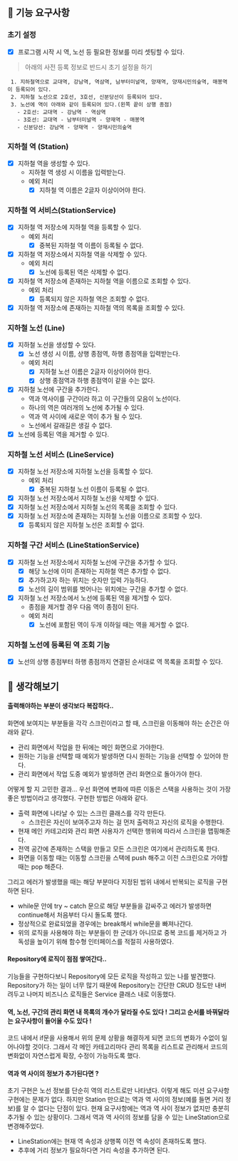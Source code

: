 ## 🚀 기능 요구사항

### 초기 설정 
- [x] 프로그램 시작 시 역, 노선 등 필요한 정보를 미리 셋팅할 수 있다.

> 아래의 사전 등록 정보로 반드시 초기 설정을 하기
>
```
 1. 지하철역으로 교대역, 강남역, 역삼역, 남부터미널역, 양재역, 양재시민의숲역, 매봉역이 등록되어 있다.
 2. 지하철 노선으로 2호선, 3호선, 신분당선이 등록되어 있다.
 3. 노선에 역이 아래와 같이 등록되어 있다.(왼쪽 끝이 상행 종점)
   - 2호선: 교대역 - 강남역 - 역삼역
   - 3호선: 교대역 - 남부터미널역 - 양재역 - 매봉역
   - 신분당선: 강남역 - 양재역 - 양재시민의숲역
 ```
  
### 지하철 역 (Station)
- [x] 지하철 역을 생성할 수 있다.
    - 지하철 역 생성 시 이름을 입력받는다. 
    - 예외 처리
        - [x] 지하철 역 이름은 2글자 이상이어야 한다.

### 지하철 역 서비스(StationService)
- [x] 지하철 역 저장소에 지하철 역을 등록할 수 있다.
    - 예외 처리
        - [x] 중복된 지하철 역 이름이 등록될 수 없다.
- [x] 지하철 역 저장소에서 지하철 역을 삭제할 수 있다. 
    - 예외 처리
        - [x] 노선에 등록된 역은 삭제할 수 없다.
- [x] 지하철 역 저장소에 존재하는 지하철 역을 이름으로 조회할 수 있다.
    - 예외 처리
        - [x] 등록되지 않은 지하철 역은 조회할 수 없다.
- [x] 지하철 역 저장소에 존재하는 지하철 역의 목록을 조회할 수 있다.

### 지하철 노선 (Line)
- [x] 지하철 노선을 생성할 수 있다.
    - [x] 노선 생성 시 이름, 상행 종점역, 하행 종점역을 입력받는다. 
    - 예외 처리
        - [x] 지하철 노선 이름은 2글자 이상이어야 한다.
        - [x] 상행 종점역과 하행 종점역이 같을 수는 없다.
- [x] 지하철 노선에 구간을 추가한다.
    - 역과 역사이를 구간이라 하고 이 구간들의 모음이 노선이다.
    - 하나의 역은 여러개의 노선에 추가될 수 있다.
    - 역과 역 사이에 새로운 역이 추가 될 수 있다.
    - 노선에서 갈래길은 생길 수 없다.
- [x] 노선에 등록된 역을 제거할 수 있다.

### 지하철 노선 서비스 (LineService)
- [x] 지하철 노선 저장소에 지하철 노선을 등록할 수 있다.
    - 예외 처리
        - [x] 중복된 지하철 노선 이름이 등록될 수 없다.
- [x] 지하철 노선 저장소에서 지하철 노선을 삭제할 수 있다.
- [x] 지하철 노선 저장소에서 지하철 노선의 목록을 조회할 수 있다.
- [x] 지하철 노선 저장소에 존재하는 지하철 노선을 이름으로 조회할 수 있다.
    - [x] 등록되지 않은 지하철 노선은 조회할 수 없다.
    
### 지하철 구간 서비스 (LineStationService)
- [x] 지하철 노선 저장소에서 지하철 노선에 구간을 추가할 수 있다.
    - [x] 해당 노선에 이미 존재하는 지하철 역은 추가할 수 없다.
    - [x] 추가하고자 하는 위치는 숫자만 입력 가능하다.
    - [x] 노선의 길이 범위를 벗어나는 위치에는 구간을 추가할 수 없다.
- [x] 지하철 노선 저장소에서 노선에 등록된 역을 제거할 수 있다.
    - 종점을 제거할 경우 다음 역이 종점이 된다.
    - 예외 처리
        - [x] 노선에 포함된 역이 두개 이하일 때는 역을 제거할 수 없다. 
        
### 지하철 노선에 등록된 역 조회 기능
- [x] 노선의 상행 종점부터 하행 종점까지 연결된 순서대로 역 목록을 조회할 수 있다.


## 🤔 생각해보기
#### 출력해야하는 부분이 생각보다 복잡하다..

화면에 보여지는 부분들을 각각 스크린이라고 할 때, 스크린을 이동해야 하는 순간은 아래와 같다. 
- 관리 화면에서 작업을 한 뒤에는 메인 화면으로 가야한다.
- 원하는 기능을 선택할 때 예외가 발생하면 다시 원하는 기능을 선택할 수 있어야 한다.
- 관리 화면에서 작업 도중 예외가 발생하면 관리 화면으로 돌아가야 한다.

어떻게 할 지 고민한 결과... 우선 화면에 변화에 따른 이동은 스택을 사용하는 것이 가장 좋은 방법이라고 생각했다. 구현한 방법은 아래와 같다.
- 출력 화면에 나타날 수 있는 스크린 클래스를 각각 만든다.
    - 스크린은 자신이 보여주고자 하는 걸 먼저 출력하고 자신의 로직을 수행한다.
- 현재 메인 카테고리와 관리 화면 사용자가 선택한 행위에 따라서 스크린을 맵핑해준다.
- 전역 공간에 존재하는 스택을 만들고 모든 스크린은 여기에서 관리하도록 한다. 
- 화면을 이동할 때는 이동할 스크린을 스택에 push 해주고 이전 스크린으로 가야할 때는 pop 해준다.

그리고 에러가 발생했을 때는 해당 부분마다 지정된 범위 내에서 반복되는 로직을 구현하면 된다.
- while문 안에 try ~ catch 문으로 해당 부분들을 감싸주고 에러가 발생하면 continue해서 처음부터 다시 돌도록 했다.
- 정상적으로 완료되었을 경우에는 break해서 while문을 빠져나간다.
- 위의 로직을 사용해야 하는 부분들이 한 군데가 아니므로 중복 코드를 제거하고 가독성을 높이기 위해 함수형 인터페이스를 적절히 사용하였다. 

#### Repository에 로직이 점점 쌓여간다..
기능들을 구현하다보니 Repository에 모든 로직을 작성하고 있는 나를 발견했다. Repository가 하는 일이 너무 많기 때문에 Repository는 간단한 CRUD 정도만 내버려두고 나머지 비즈니스 로직들은 Service 클래스 내로 이동했다. 

#### 역, 노선, 구간의 관리 화면 내 목록의 개수가 달라질 수도 있다 ! 그리고 순서를 바꿔달라는 요구사항이 들어올 수도 있다 !
코드 내에서 if문을 사용해서 위의 문제 상황을 해결하게 되면 코드의 변화가 수없이 일어나야할 것이다. 그래서 각 메인 카테고리마다 관리 목록을 리스트로 관리해서 코드의 변화없이 자연스럽게 확장, 수정이 가능하도록 했다.

#### 역과 역 사이의 정보가 추가된다면 ?
초기 구현은 노선 정보를 단순히 역의 리스트로만 나타냈다. 이렇게 해도 미션 요구사항 구현에는 문제가 없다. 하지만 Station 만으로는 역과 역 사이의 정보(예를 들면 거리 정보)를 알 수 없다는 단점이 있다. 현재 요구사항에는 역과 역 사이 정보가 없지만 충분히 추가될 수 있는 상황이다. 그래서 역과 역 사이의 정보를 담을 수 있는 LineStation으로 변경해주었다. 
- LineStation에는 현재 역 속성과 상행쪽 이전 역 속성이 존재하도록 했다.
- 추후에 거리 정보가 필요하다면 거리 속성을 추가하면 된다.